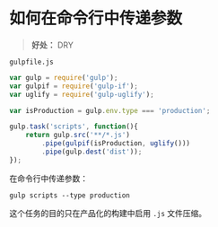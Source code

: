 # 如何在命令行中传递参数

> **好处：** DRY

`gulpfile.js`

```javascript
var gulp = require('gulp');
var gulpif = require('gulp-if');
var uglify = require('gulp-uglify');

var isProduction = gulp.env.type === 'production';

gulp.task('scripts', function(){
    return gulp.src('**/*.js')
        .pipe(gulpif(isProduction, uglify()))
        .pipe(gulp.dest('dist'));
});
```

在命令行中传递参数：

    gulp scripts --type production
    
这个任务的目的只在产品化的构建中启用 `.js` 文件压缩。